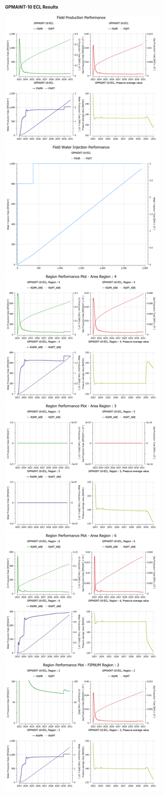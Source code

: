 #### GPMAINT-10 ECL Results

![](ECL/GPMAINT-10-ECL-Field_Production_Performance.png)
![](ECL/GPMAINT-10-ECL-Field_Water_Injection_Performance.png)
![](ECL/GPMAINT-10-ECL-Region_Performance_Plot_Area_Region_4.png)
![](ECL/GPMAINT-10-ECL-Region_Performance_Plot_Area_Region_5.png)
![](ECL/GPMAINT-10-ECL-Region_Performance_Plot_Area_Region_6.png)
![](ECL/GPMAINT-10-ECL-Region_Performance_Plot_FIPNUM_Region_2.png)
